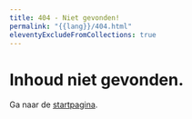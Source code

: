 ```yaml
---
title: 404 - Niet gevonden!
permalink: "{{lang}}/404.html"
eleventyExcludeFromCollections: true
---
```


# Inhoud niet gevonden.

Ga naar de <a href="/{{lang}}/">startpagina</a>.

<!--

Read more: https://www.11ty.dev/docs/quicktips/not-found/

This is compatible with:

- GitHub Pages: https://help.github.com/articles/creating-a-custom-404-page-for-your-github-pages-site/
- GitLab Pages: https://docs.gitlab.com/ee/user/project/pages/introduction.html#custom-error-codes-pages
- Netlify: https://www.netlify.com/docs/redirects/#custom-404
- Cloudflare Pages: https://developers.cloudflare.com/pages/platform/serving-pages/#not-found-behavior
- Vercel: https://vercel.com/guides/custom-404-page#static-site-generator-ssg
-->
